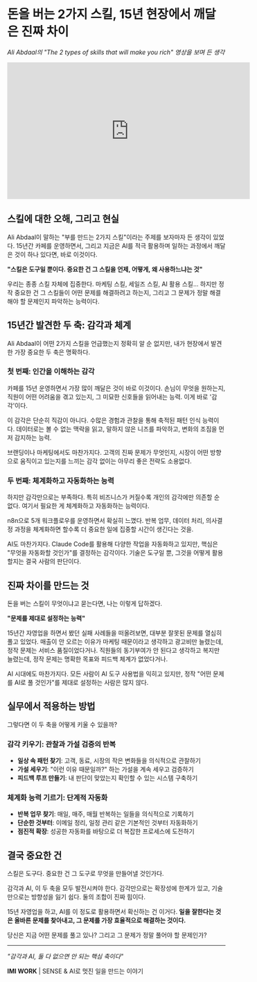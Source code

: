 # 돈을 버는 2가지 스킬, 15년 현장에서 깨달은 진짜 차이

*Ali Abdaal의 "The 2 types of skills that will make you rich" 영상을 보며 든 생각*

<iframe width="560" height="315" src="https://www.youtube.com/embed/GXRqTRHs8PA" title="YouTube video player" frameborder="0" allow="accelerometer; autoplay; clipboard-write; encrypted-media; gyroscope; picture-in-picture; web-share" allowfullscreen></iframe>

## 스킬에 대한 오해, 그리고 현실

Ali Abdaal이 말하는 "부를 만드는 2가지 스킬"이라는 주제를 보자마자 든 생각이 있었다. 15년간 카페를 운영하면서, 그리고 지금은 AI를 적극 활용하며 일하는 과정에서 깨달은 것이 하나 있다면, 바로 이것이다.

**"스킬은 도구일 뿐이다. 중요한 건 그 스킬을 언제, 어떻게, 왜 사용하느냐는 것"**

우리는 종종 스킬 자체에 집중한다. 마케팅 스킬, 세일즈 스킬, AI 활용 스킬... 하지만 정작 중요한 건 그 스킬들이 어떤 문제를 해결하려고 하는지, 그리고 그 문제가 정말 해결해야 할 문제인지 파악하는 능력이다.

## 15년간 발견한 두 축: 감각과 체계

Ali Abdaal이 어떤 2가지 스킬을 언급했는지 정확히 알 순 없지만, 내가 현장에서 발견한 가장 중요한 두 축은 명확하다.

### 첫 번째: 인간을 이해하는 감각

카페를 15년 운영하면서 가장 많이 깨달은 것이 바로 이것이다. 손님이 무엇을 원하는지, 직원이 어떤 어려움을 겪고 있는지, 그 미묘한 신호들을 읽어내는 능력. 이게 바로 '감각'이다.

이 감각은 단순히 직감이 아니다. 수많은 경험과 관찰을 통해 축적된 패턴 인식 능력이다. 데이터로는 볼 수 없는 맥락을 읽고, 말하지 않은 니즈를 파악하고, 변화의 조짐을 먼저 감지하는 능력.

브랜딩이나 마케팅에서도 마찬가지다. 고객의 진짜 문제가 무엇인지, 시장이 어떤 방향으로 움직이고 있는지를 느끼는 감각 없이는 아무리 좋은 전략도 소용없다.

### 두 번째: 체계화하고 자동화하는 능력

하지만 감각만으로는 부족하다. 특히 비즈니스가 커질수록 개인의 감각에만 의존할 순 없다. 여기서 필요한 게 체계화하고 자동화하는 능력이다.

n8n으로 5개 워크플로우를 운영하면서 확실히 느꼈다. 반복 업무, 데이터 처리, 의사결정 과정을 체계화하면 할수록 더 중요한 일에 집중할 시간이 생긴다는 것을.

AI도 마찬가지다. Claude Code를 활용해 다양한 작업을 자동화하고 있지만, 핵심은 "무엇을 자동화할 것인가"를 결정하는 감각이다. 기술은 도구일 뿐, 그것을 어떻게 활용할지는 결국 사람의 판단이다.

## 진짜 차이를 만드는 것

돈을 버는 스킬이 무엇이냐고 묻는다면, 나는 이렇게 답하겠다.

**"문제를 제대로 설정하는 능력"**

15년간 자영업을 하면서 봤던 실패 사례들을 떠올려보면, 대부분 잘못된 문제를 열심히 풀고 있었다. 매출이 안 오르는 이유가 마케팅 때문이라고 생각하고 광고비만 늘렸는데, 정작 문제는 서비스 품질이었다거나. 직원들의 동기부여가 안 된다고 생각하고 복지만 늘렸는데, 정작 문제는 명확한 목표와 피드백 체계가 없었다거나.

AI 시대에도 마찬가지다. 모든 사람이 AI 도구 사용법을 익히고 있지만, 정작 "어떤 문제를 AI로 풀 것인가"를 제대로 설정하는 사람은 많지 않다.

## 실무에서 적용하는 방법

그렇다면 이 두 축을 어떻게 키울 수 있을까?

### 감각 키우기: 관찰과 가설 검증의 반복

- **일상 속 패턴 찾기**: 고객, 동료, 시장의 작은 변화들을 의식적으로 관찰하기
- **가설 세우기**: "이런 이유 때문일까?" 하는 가설을 계속 세우고 검증하기
- **피드백 루프 만들기**: 내 판단이 맞았는지 확인할 수 있는 시스템 구축하기

### 체계화 능력 기르기: 단계적 자동화

- **반복 업무 찾기**: 매일, 매주, 매월 반복하는 일들을 의식적으로 기록하기
- **단순한 것부터**: 이메일 정리, 일정 관리 같은 기본적인 것부터 자동화하기
- **점진적 확장**: 성공한 자동화를 바탕으로 더 복잡한 프로세스에 도전하기

## 결국 중요한 건

스킬은 도구다. 중요한 건 그 도구로 무엇을 만들어낼 것인가다.

감각과 AI, 이 두 축을 모두 발전시켜야 한다. 감각만으로는 확장성에 한계가 있고, 기술만으로는 방향성을 잃기 쉽다. 둘의 조합이 진짜 힘이다.

15년 자영업을 하고, AI를 이 정도로 활용하면서 확신하는 건 이거다. **일을 잘한다는 것은 올바른 문제를 찾아내고, 그 문제를 가장 효율적으로 해결하는 것이다.**

당신은 지금 어떤 문제를 풀고 있나? 그리고 그 문제가 정말 풀어야 할 문제인가?

---

*"감각과 AI, 둘 다 없으면 안 되는 핵심 축이다"*

**IMI WORK** | SENSE & AI로 멋진 일을 만드는 이야기
